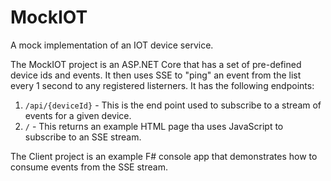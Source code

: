 # MockIOT
A mock implementation of an IOT device service.

The MockIOT project is an ASP.NET Core that has a set of pre-defined device ids and events. It then uses SSE to "ping" an event from the list every 1 second to any registered listerners.
It has the following endpoints:
1. `/api/{deviceId}` - This is the end point used to subscribe to a stream of events for a given device.
2. `/` - This returns an example HTML page tha uses JavaScript to subscribe to an SSE stream.


The Client project is an example F# console app that demonstrates how to consume events from the SSE stream.
